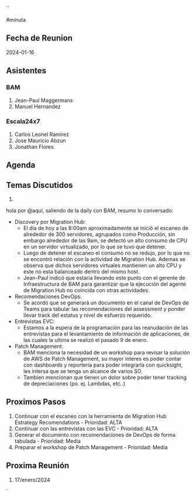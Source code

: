``

#minuta
## Fecha de Reunion
2024-01-16

## Asistentes

### BAM
1. Jean-Paul Maggermans
2. Manuel Hernandez
### Escala24x7
1. Carlos Leonel Ramírez
2. Jose Mauricio Abzun
3. Jonathan Flores

## Agenda

## Temas Discutidos
1. 
hola por @aquí, saliendo de la daily con BAM, resumo lo conversado:
- Discovery por Migration Hub:
	- El día de hoy a las 8:00am aproximadamente se inició el escaneo de alrededor de 300 servidores, agrupados como Producción, sin embargo alrededor de las 9am, se detectó un alto consumo de CPU en un servidor virtualizado, por lo que se tuvo que detener.
	- Luego de detener el escaneo el consumo no se redujo, por lo que no se encontró relación con la actividad de Migration Hub. Ademas se observa que dichos servidores virtuales mantienen un alto CPU y este no esta balanceado dentro del mismo host.
	- Jean-Paul indicó que estaria llevando este punto con el gerente de Infraestructura de BAM para garantizar que la ejecución del agente de Migration Hub no coincida con otras actividades.
- Recomendaciones DevOps:
	- Se acordó que se generará un documento en el canal de DevOps de Teams  para tabular las recomendaciones del assessment y ponder llevar track del estatus y nivel de esfuerzo requerido.
- Entrevistas EVC:
	- Estamos a la espera de la programación para las reanudación de las entrevistas para el levantamiento de información de aplicaciones, de las cuales la ultima se realizó el pasado 9 de enero.
- Patch Management:
	- BAM menciona la necesidad de un workshop para revisar la solución de AWS de Patch Management, su mayor interes es poder contar con dashboards y reportería para poder integrarla con quicksight, les intersa que se tenga un alcance de varios SO.
	- Tambíen mencionan que tienen  un dolor sobre poder tener tracking de depreciaciones (po. ej. Lambdas, etc..)
## Proximos Pasos
1. Continuar con el escaneo con la herramienta de Migration Hub Estrategy Recomendations - Prioridad: ALTA
2. Continuar con las entrevistas con las EVC - Prioridad: ALTA
3. Generar el documento con recomendaciones de DevOps de forma tabulada - Prioridad: Media
4. Preparar el workshop de Patch Management - Prioridad: Media

## Proxima Reunión
1.  17/enero/2024

`